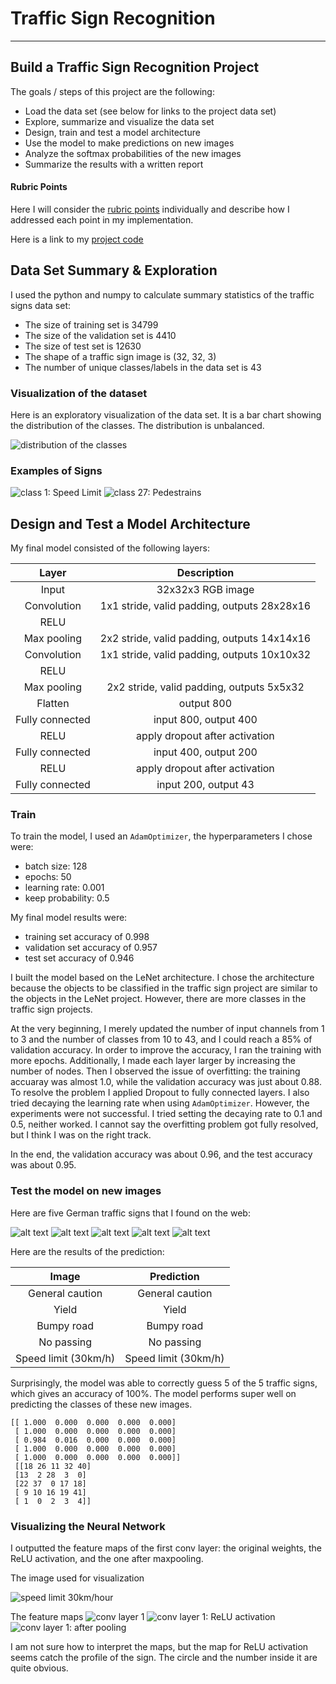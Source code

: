 # Traffic Sign Recognition
---
## Build a Traffic Sign Recognition Project

The goals / steps of this project are the following:
* Load the data set (see below for links to the project data set)
* Explore, summarize and visualize the data set
* Design, train and test a model architecture
* Use the model to make predictions on new images
* Analyze the softmax probabilities of the new images
* Summarize the results with a written report

#### Rubric Points

Here I will consider the [rubric points](https://review.udacity.com/#!/rubrics/481/view) individually and describe how I addressed each point in my implementation.  

Here is a link to my [project code](https://github.com/leros/Traffic-Sign-Classifier/blob/master/Traffic_Sign_Classifier.ipynb)

## Data Set Summary & Exploration

I used the python and numpy to calculate summary statistics of the traffic
signs data set:

* The size of training set is 34799
* The size of the validation set is 4410
* The size of test set is 12630
* The shape of a traffic sign image is (32, 32, 3)
* The number of unique classes/labels in the data set is 43

### Visualization of the dataset

Here is an exploratory visualization of the data set. It is a bar chart showing the distribution of the classes. The distribution is unbalanced.

![distribution of the classes](./assets/classes_bar_chart.png)

### Examples of Signs
 ![class 1: Speed Limit](./assets/class_1.png)
 ![class 27: Pedestrains](./assets/class_27.png)


## Design and Test a Model Architecture

My final model consisted of the following layers:

| Layer         		|     Description	        					|
|:---------------------:|:---------------------------------------------:|
| Input         		| 32x32x3 RGB image   							|
| Convolution     	| 1x1 stride, valid padding, outputs 28x28x16 	|
| RELU					|												|
| Max pooling	      	| 2x2 stride, valid padding, outputs 14x14x16 				|
| Convolution     	| 1x1 stride, valid padding, outputs 10x10x32 	|
| RELU					|												|
| Max pooling	      	| 2x2 stride, valid padding, outputs 5x5x32 				|
| Flatten |output 800|
| Fully connected		| input 800, output 400      									|
| RELU |apply dropout after activation |
| Fully connected		| input 400, output 200			|
| RELU |apply dropout after activation |
| Fully connected		| input 200, output 43			|


### Train

To train the model, I used an `AdamOptimizer`, the hyperparameters I chose were:
- batch size: 128
- epochs: 50
- learning rate: 0.001
- keep probability: 0.5

My final model results were:
* training set accuracy of 0.998
* validation set accuracy of 0.957
* test set accuracy of 0.946

I built the model based on the LeNet architecture. I chose the architecture because the objects to be classified in the traffic sign project are similar to the objects in the LeNet project. However, there are more classes in the traffic sign projects.


At the very beginning, I merely updated the number of input channels from 1 to 3 and the number of classes from 10 to 43, and I could reach a 85% of validation accuracy. In order to improve the accuracy, I ran the training with more epochs. Additionally, I made each layer larger by increasing the number of nodes. Then I observed the issue of overfitting: the training accuaray was almost 1.0, while the validation accuracy was just about 0.88. To resolve the problem I applied Dropout to fully connected layers. I also tried decaying the learning rate when using `AdamOptimizer`. However, the experiments were not successful. I tried setting the decaying rate to 0.1 and 0.5, neither worked. I cannot say the overfitting problem got fully resolved, but I think I was on the right track.  

In the end, the validation accuracy was about 0.96, and the test accuracy was about 0.95.



### Test the model on new images

Here are five German traffic signs that I found on the web:

![alt text](./new-images/1.jpeg)
![alt text](./new-images/2.jpeg)
![alt text](./new-images/3.jpeg)
![alt text](./new-images/4.jpeg)
![alt text](./new-images/5.jpeg)

Here are the results of the prediction:

| Image			        |     Prediction	        					|
|:---------------------:|:---------------------------------------------:|
| General caution      		| General caution   									|
| Yield     			| Yield 										|
| Bumpy road					| Bumpy road											|
| No passing	      		| No passing					 				|
| Speed limit (30km/h)		| Speed limit (30km/h)      							|

Surprisingly, the model was able to correctly guess 5 of the 5 traffic signs, which gives an accuracy of 100%.
The model performs super well on predicting the classes of these new images.

```
[[ 1.000  0.000  0.000  0.000  0.000]
 [ 1.000  0.000  0.000  0.000  0.000]
 [ 0.984  0.016  0.000  0.000  0.000]
 [ 1.000  0.000  0.000  0.000  0.000]
 [ 1.000  0.000  0.000  0.000  0.000]]
 [[18 26 11 32 40]
 [13  2 28  3  0]
 [22 37  0 17 18]
 [ 9 10 16 19 41]
 [ 1  0  2  3  4]]
```

### Visualizing the Neural Network
I outputted the feature maps of the first conv layer: the original weights, the ReLU activation, and the one after maxpooling.

The image used for visualization

![speed limit 30km/hour](./new-images/5.jpeg)

The feature maps
![conv layer 1](./nn_status/conv_1.png)
![conv layer 1: ReLU activation](./nn_status/conv_relu_1.png)
![conv layer 1: after pooling](./nn_status/conv_pooling_1.png)

I am not sure how to interpret the maps, but the map for ReLU activation seems catch the profile of the sign.
The circle and the number inside it are quite obvious.
